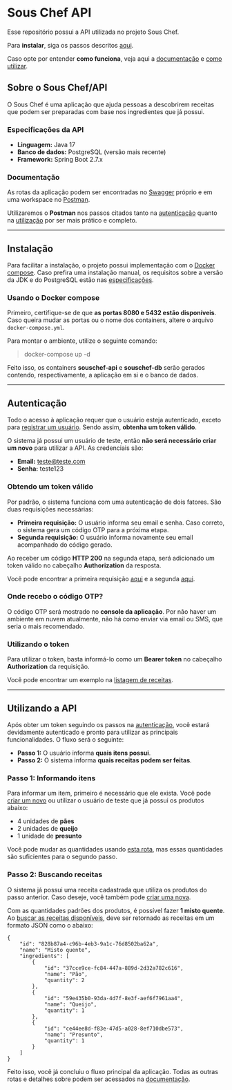 # Sous Chef API
Esse repositório possui a API utilizada no projeto Sous Chef.

Para **instalar**, siga os passos descritos [aqui](#instalação).

Caso opte por entender **como funciona**, veja aqui a [documentação](#documentação) e [como utilizar](#utilizando-a-api).

## **Sobre o Sous Chef/API**
O Sous Chef é uma aplicação que ajuda pessoas a descobrirem receitas que podem ser preparadas com base nos ingredientes que já possui.

### Especificações da API
- **Linguagem:** Java 17
- **Banco de dados:** PostgreSQL (versão mais recente)
- **Framework:** Spring Boot 2.7.x

### Documentação
As rotas da aplicação podem ser encontradas no [Swagger][swagger] próprio e em uma workspace no [Postman][postman].

Utilizaremos o **Postman** nos passos citados tanto na [autenticação](#autenticação) quanto na [utilização](#utilizando-a-api) por ser mais prático e completo.

---

## **Instalação**
Para facilitar a instalação, o projeto possui implementação com o [Docker compose](https://docs.docker.com/compose/). Caso prefira uma instalação manual, os requisitos sobre a versão da JDK e do PostgreSQL estão nas [especificações](#especificações-da-api).

### Usando o Docker compose
Primeiro, certifique-se de que **as portas 8080 e 5432 estão disponíveis**.
Caso queira mudar as portas ou o nome dos containers, altere o arquivo `docker-compose.yml`.

Para montar o ambiente, utilize o seguinte comando:

> docker-compose up -d

Feito isso, os containers **souschef-api** e **souschef-db** serão gerados contendo, respectivamente, a aplicação em si e o banco de dados.

---

## **Autenticação**
Todo o acesso à aplicação requer que o usuário esteja autenticado, exceto para [registrar um usuário][register-user]. Sendo assim, **obtenha um token válido**.

O sistema já possui um usuário de teste, então **não será necessário criar um novo** para utilizar a API. As credenciais são:
- **Email:** teste@teste.com
- **Senha:** teste123

### Obtendo um token válido
Por padrão, o sistema funciona com uma autenticação de dois fatores. São duas requisições necessárias:
- **Primeira requisição:** O usuário informa seu email e senha. Caso correto, o sistema gera um código OTP para a próxima etapa.
- **Segunda requisição:** O usuário informa novamente seu email acompanhado do código gerado.

Ao receber um código **HTTP 200** na segunda etapa, será adicionado um token válido no cabeçalho **Authorization** da resposta.

Você pode encontrar a primeira requisição [aqui][first-step-auth] e a segunda [aqui][second-step-auth].

### Onde recebo o código OTP?
O código OTP será mostrado no **console da aplicação**. Por não haver um ambiente em nuvem atualmente, não há como enviar via email ou SMS, que seria o mais recomendado.

### Utilizando o token
Para utilizar o token, basta informá-lo como um **Bearer token** no cabeçalho **Authorization** da requisição.

Você pode encontrar um exemplo na [listagem de receitas][list-recipes].

---

## **Utilizando a API**
Após obter um token seguindo os passos na [autenticação](#autenticação), você estará devidamente autenticado e pronto para utilizar as principais funcionalidades. O fluxo será o seguinte:
- **Passo 1:** O usuário informa **quais itens possui**.
- **Passo 2:** O sistema informa **quais receitas podem ser feitas**.

### Passo 1: Informando itens
Para informar um item, primeiro é necessário que ele exista. Você pode [criar um novo][create-item] ou utilizar o usuário de teste que já possui os produtos abaixo:

- 4 unidades de **pães**
- 2 unidades de **queijo**
- 1 unidade de **presunto**

Você pode mudar as quantidades usando [esta rota][update-item], mas essas quantidades são suficientes para o segundo passo.

### Passo 2: Buscando receitas
O sistema já possui uma receita cadastrada que utiliza os produtos do passo anterior. Caso deseje, você também pode [criar uma nova][create-recipe].

Com as quantidades padrões dos produtos, é possível fazer **1 misto quente**. Ao [buscar as receitas disponíveis][search-recipes], deve ser retornado as receitas em um formato JSON como o abaixo:

>
    {
        "id": "828b87a4-c96b-4eb3-9a1c-76d8502ba62a",
        "name": "Misto quente",
        "ingredients": [
            {
                "id": "37cce9ce-fc84-447a-889d-2d32a782c616",
                "name": "Pão",
                "quantity": 2
            },
            {
                "id": "59e435b0-93da-4d7f-8e3f-aef6f7961aa4",
                "name": "Queijo",
                "quantity": 1
            },
            {
                "id": "ce44ee8d-f83e-47d5-a028-8ef710dbe573",
                "name": "Presunto",
                "quantity": 1
            }
        ]
    }

Feito isso, você já concluiu o fluxo principal da aplicação. Todas as outras rotas e detalhes sobre podem ser acessados na [documentação](#documentação).

[swagger]: http://localhost:8080/swagger
[postman]: https://www.postman.com/charapadev/workspace/sous-chef-api
[register-user]: https://www.postman.com/charapadev/workspace/sous-chef-api/request/9424241-c471aa69-7f4a-4ae0-b5e1-451c4dfce653
[first-step-auth]: https://www.postman.com/charapadev/workspace/sous-chef-api/request/9424241-1b589cea-4c82-4eca-a8c1-85c5dcbf0d78
[second-step-auth]: https://www.postman.com/charapadev/workspace/sous-chef-api/request/9424241-818ed6a4-ff44-4d07-991c-30fa55555dbc
[list-recipes]: https://www.postman.com/charapadev/workspace/sous-chef-api/request/9424241-82aa55d0-2d42-43d9-a206-93cf12e9398c
[create-recipe]: https://www.postman.com/charapadev/workspace/sous-chef-api/request/9424241-0dde94e9-c435-426c-bdf6-885ac86c381f
[create-item]: https://www.postman.com/charapadev/workspace/sous-chef-api/request/9424241-a7b71f24-9a01-4ddb-a185-43f592759159
[update-item]: https://www.postman.com/charapadev/workspace/sous-chef-api/request/9424241-58db107d-9f8f-461b-af0e-a294b94f4d07
[search-recipes]: https://www.postman.com/charapadev/workspace/sous-chef-api/request/9424241-3b458cf2-6f40-4e37-9bfa-a55150020cd9